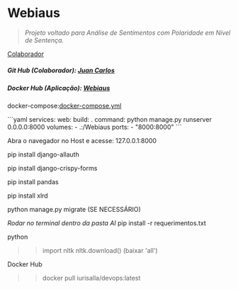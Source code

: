 # Webiaus
> _Projeto voltado para Análise de Sentimentos com Polaridade em Nível de Sentença._

[Colaborador](https://github.com/abyzziboll)

<h5> Git Hub (Colaborador): <a href="https://github.com/abyzziboll">Juan Carlos</a></h5>
<h5> Docker Hub (Aplicação): <a href="https://hub.docker.com/repository/docker/iurisalla/devops">Webiaus</a></h5>



<p>docker-compose:<a href="https://github.com/IuriSalla/Webiaus/blob/master/Dockerfile">docker-compose.yml</a></p>
```yaml
services:
  web:
    build: .
    command: python manage.py runserver 0.0.0.0:8000
    volumes:
      - .:/Webiaus
    ports:
      - "8000:8000"
```
<br>
<p>Abra o navegador no Host e acesse: 127.0.0.1:8000</p>



pip install django-allauth

pip install django-crispy-forms

pip install pandas

pip install xlrd

python manage.py migrate  (SE NECESSÁRIO)

*Rodar no terminal dentro da pasta AI*
pip install -r requerimentos.txt


python

>> import nltk
>> nltk.download()
(baixar 'all')


Docker Hub

>> docker pull iurisalla/devops:latest
